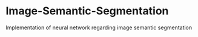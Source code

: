 # Image-Semantic-Segmentation
Implementation of neural network regarding image semantic segmentation 
